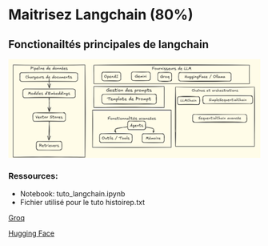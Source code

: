 # Maitrisez Langchain (80%)
## Fonctionailtés principales de langchain 
![Texte alternatif](images/langchain_fonctionalites.png)


### Ressources:

- Notebook: tuto_langchain.ipynb
- Fichier utilisé pour le tuto histoirep.txt
  
 [Groq](https://groq.com)

[Hugging Face](https://huggingface.com)


